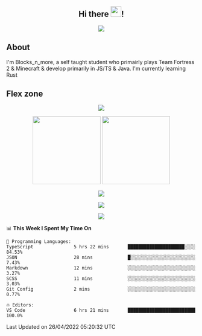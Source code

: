 <h2 align="center">
  Hi there <img src="https://media.giphy.com/media/hvRJCLFzcasrR4ia7z/giphy.gif" width="28">!
</h2>

<p align="center">
  <img src="https://forthebadge.com/images/badges/0-percent-optimized.svg">
</p>

## About
I'm Blocks_n_more, a self taught student who primairly plays Team Fortress 2 & Minecraft & develop primarily in JS/TS & Java. I'm currently learning Rust

## Flex zone
<p align="center">
 <img src="https://github-profile-summary-cards.vercel.app/api/cards/profile-details?username=Blocksnmore&theme=github_dark">
</p>
<p align="center">
 <img height="180em" src="https://github-readme-stats.vercel.app/api?username=Blocksnmore&show_icons=true&theme=dark&hide_border=true">
 <img height="180em" src="https://github-readme-stats.vercel.app/api/top-langs/?username=Blocksnmore&layout=compact&theme=dark&hide_border=true"> 
</p>
<p align="center">
 <img src="https://github-readme-streak-stats.herokuapp.com/?user=Blocksnmore&theme=dark&hide_border=true">
</p>
<p align="center">
 <img src="https://activity-graph.herokuapp.com/graph?username=Blocksnmore&theme=github&hide_border=true"> 
</p>
<p align="center">
 <img src="https://github-profile-trophy.vercel.app/?username=Blocksnmore&theme=nord">
</p>

<!--START_SECTION:waka-->
📊 **This Week I Spent My Time On** 

```text
💬 Programming Languages: 
TypeScript               5 hrs 22 mins       █████████████████████░░░░   84.53% 
JSON                     28 mins             █░░░░░░░░░░░░░░░░░░░░░░░░   7.43% 
Markdown                 12 mins             ░░░░░░░░░░░░░░░░░░░░░░░░░   3.27% 
SCSS                     11 mins             ░░░░░░░░░░░░░░░░░░░░░░░░░   3.03% 
Git Config               2 mins              ░░░░░░░░░░░░░░░░░░░░░░░░░   0.77%

🔥 Editors: 
VS Code                  6 hrs 21 mins       █████████████████████████   100.0%

```


 Last Updated on 26/04/2022 05:20:32 UTC
<!--END_SECTION:waka-->
